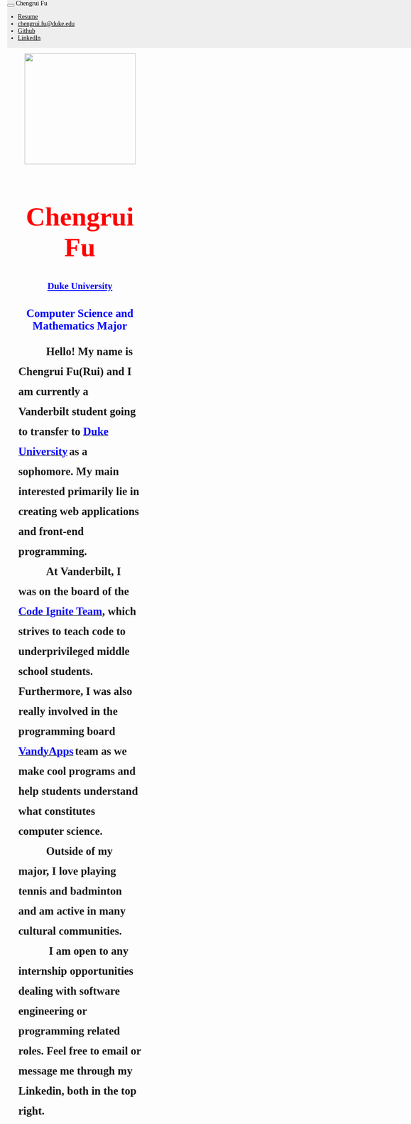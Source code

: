 <link rel="stylesheet" href="https://maxcdn.bootstrapcdn.com/bootstrap/3.3.7/css/bootstrap.min.css">
<link href="https://fonts.googleapis.com/css?family=Josefin Sans" rel="stylesheet" type="text/css">
<script src="https://ajax.googleapis.com/ajax/libs/jquery/3.2.1/jquery.min.js"></script>
<script src="https://maxcdn.bootstrapcdn.com/bootstrap/3.3.7/js/bootstrap.min.js"></script>
<link rel="stylesheet" href="https://cdnjs.cloudflare.com/ajax/libs/font-awesome/4.7.0/css/font-awesome.min.css">



<style>
    html, body {
        height: 100%;
        margin: 0;
        overflow:auto;
    }
    #content {
        height: 100%;
    }
    body{
        background-color: rgba(0, 0, 0, 0);

    }
    .navbar-default{
        border-radius: 0;
        background: rgb(238, 238, 238);
        top:0;
        z-index: 99;
        position: fixed;
        width: 100%;
    }
    .navbar-default .navbar-brand{
        color:black;
        font-family: 'Josefin Sans', cursive;
    }
    .glyphicon{
        color:black;
    }
    #glyphicon_word{
        color:black;
    }
    img{
        width:250px;
    }
    body{
        font-family: 'Josefin Sans', cursive;
    }
    h1{
        font-family: 'Josefin Sans', cursive;
        color: red;
        font-size: 60px;
        text-align:center;
    }
    li:hover{
        background-color: rgb(255, 255, 255);
    }
    #not_duke{
        color: blue;
        text-align:center;
        font-size: 25px;
    }
    h3{
        font-size: 25px;
        line-height: 45px;
        display: inline;
    }
    #duke{
        color: blue;
        text-align:center;
    }
    #left_column{
        width: 55%;
        height: 100%;
        position: relative;
        float:left;
        padding-left:25px;
        padding-top:70px;
    }
    #right_column{
        width: 45%;
        height: 1000px;
        position: relative;
        padding-right: 50px;
        padding-top:60px;
        text-align:center;
        overflow:auto;
    }
    #right_column h2{
        color:blue;
    }
    .fa-github{
        font-size:15px;
        color: black;
    }
    .fa-linkedin-square{
        font-size:15px;
        color: black;
        padding-top:1px;
    }
    #code-words{
        color:blue;
    }
    #highlight:hover{
        text-decoration:underline;
    }
</style>
<title>Chengrui Fu</title>

<link rel="icon" href="https://preview.ibb.co/ihRQk5/19478229_1619874484703468_1960974236_n.jpg">
<div id="content">
<nav class="navbar fixed navbar-default" id="bar">
    <div class="container-fluid">
        <div class="navbar-header">
            <button type="button" class="navbar-toggle" data-toggle="collapse" data-target="#topNavBar">
                    <span class="icon-bar"></span>
                    <span class="icon-bar"></span>
                    <span class="icon-bar"></span>
                </button>
            <a class="navbar-brand">Chengrui Fu</a>
        </div>
        <div class="collapse navbar-collapse" id="topNavBar">
            <ul class="nav navbar-nav navbar-right">
                <li><a href='https://drive.google.com/file/d/0B9Y-it8f_LUOb3BHc1JSTkVxUU0/view?usp=sharing' id="glyphicon_word"><span id="glyphicon" class="glyphicon glyphicon-list-alt"></span> Resume</a></li>
                <li><a href='mailto:chengrui.fu@duke.edu' id="glyphicon_word"><span class="glyphicon glyphicon-envelope"></span> chengrui.fu@duke.edu</a></li>
                <li><a href="https://github.com/fufu17" id="glyphicon_word"><i id='fa-icon' class="fa fa-github" aria-hidden="true"></i> Github </a></li>
                <li><a href='https://www.linkedin.com/in/fuchengrui/' id="glyphicon_word"><i id='fa-icon' class="fa fa-linkedin-square"></i> LinkedIn</a></li>
            </ul>
        </div>
    </div>
</nav>

<div id="left_column">
    <center><img src="https://preview.ibb.co/ihRQk5/19478229_1619874484703468_1960974236_n.jpg"></center>
    <h1>Chengrui Fu </h1>
    <h2 id="duke"><b><u>Duke University</u></b></h2>
    <h2 id="not_duke">Computer Science and Mathematics Major</h2>
    <h3>
        &nbsp;&nbsp;&nbsp;&nbsp;&nbsp;&nbsp;&nbsp;&nbsp;&nbsp;&nbsp;Hello! My name is Chengrui Fu(Rui) and I am currently a Vanderbilt student going to transfer to </h3><a id='highlight' href="https://www.duke.edu/"><h3 id="code-words"><b>Duke University</b></h3></a> <h3>
         as a sophomore. My main interested primarily lie in creating web applications and front-end programming.<br>&nbsp;&nbsp;&nbsp;&nbsp;&nbsp;&nbsp;&nbsp;&nbsp;&nbsp;&nbsp;At Vanderbilt,
        I was on the board of the </h3> <a id='highlight' href="https://anchorlink.vanderbilt.edu/organization/CodeIgnite/about"><h3 id="code-words"><b>Code Ignite Team</b></h3></a><h3>, which strives to teach code to underprivileged middle school students. Furthermore,
    I was also really involved in the programming board </h3><a id='highlight' href="http://vandyapps.club/"><h3 id="code-words"><b>VandyApps</b></h3></a> <h3>team as we make cool programs and help students understand what constitutes computer science.<br>
        &nbsp;&nbsp;&nbsp;&nbsp;&nbsp;&nbsp;&nbsp;&nbsp;&nbsp;&nbsp;Outside of my major, I love playing tennis and badminton and am active in many cultural communities.
        <br> &nbsp;&nbsp;&nbsp;&nbsp;&nbsp;&nbsp;&nbsp;&nbsp;&nbsp;&nbsp; I am open to any internship opportunities dealing with software engineering or programming related roles.
        Feel free to email or message me through my Linkedin, both in the top right.
    </h3>
</div>

<div id="right_column">
    <h1>My Projects</h1>
    <h2><u>1. Team Formation Platform</u></h2>
    <h3>This summer(2017), I am working with the Sybbure Program at Vanderbilt on a startup to create a web application for building team platforms.
    For the web app, we are using a novel algorithm to enable participants to get paired up with various projects and other participants. This project will take in
    consideration of outside factors and work to minize them as needed</h3>
    <h2><u>2. Invoice Scraping</u></h2>
    <h3>Over this year, I have also worked with Make Me Modern as a backend developer. In one of my projects, I worked with python in order to obtain specific information from
    a Spa Company's invoice. I compiled the information into an email and used it to send over to the customers as a product confirmation</h3>
    <h2><u>3. Emailer Tool</u></h2>
    <h3>While working with Make Me Modern, I was able to use Python and Django in order to create a web application emailer tool for their website. This emailer tool is used to send out mass emails with specific information unique to each email</h3>
</div>

</div>
<script>
$(document).ready(function() {

  $(window).scroll(function () {
      console.log($(window).scrollTop())
    if ($(window).scrollTop() > 280) {
      $('#nav_bar').addClass('navbar-default');
    }
    if ($(window).scrollTop() < 281) {
      $('#nav_bar').removeClass('navbar-default');
    }
  });
});
</script>
